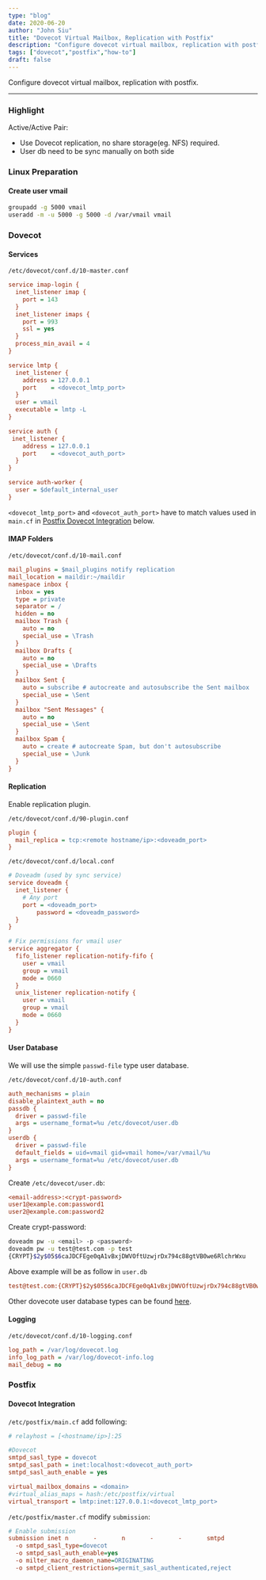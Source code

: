 ```yaml
---
type: "blog"
date: 2020-06-20
author: "John Siu"
title: "Dovecot Virtual Mailbox, Replication with Postfix"
description: "Configure dovecot virtual mailbox, replication with postfix."
tags: ["dovecot","postfix","how-to"]
draft: false
---
```

Configure dovecot virtual mailbox, replication with postfix.
<!--more-->

---

### Highlight

Active/Active Pair:

- Use Dovecot replication, no share storage(eg. NFS) required.
- User db need to be sync manually on both side

### Linux Preparation

#### Create user vmail

```sh
groupadd -g 5000 vmail
useradd -m -u 5000 -g 5000 -d /var/vmail vmail
```

### Dovecot

#### Services

`/etc/dovecot/conf.d/10-master.conf`

```ini
service imap-login {
  inet_listener imap {
    port = 143
  }
  inet_listener imaps {
    port = 993
    ssl = yes
  }
  process_min_avail = 4
}

service lmtp {
  inet_listener {
    address	= 127.0.0.1
    port	= <dovecot_lmtp_port>
  }
  user = vmail
  executable = lmtp -L
}

service auth {
 inet_listener {
    address	= 127.0.0.1
    port	= <dovecot_auth_port>
  }
}

service auth-worker {
  user = $default_internal_user
}
```

`<dovecot_lmtp_port>` and `<dovecot_auth_port>` have to match values used in `main.cf` in [Postfix Dovecot Integration](#dovecot-integration) below.

#### IMAP Folders

`/etc/dovecot/conf.d/10-mail.conf`

```ini
mail_plugins = $mail_plugins notify replication
mail_location = maildir:~/maildir
namespace inbox {
  inbox = yes
  type = private
  separator = /
  hidden = no
  mailbox Trash {
    auto = no
    special_use = \Trash
  }
  mailbox Drafts {
    auto = no
    special_use = \Drafts
  }
  mailbox Sent {
    auto = subscribe # autocreate and autosubscribe the Sent mailbox
    special_use = \Sent
  }
  mailbox "Sent Messages" {
    auto = no
    special_use = \Sent
  }
  mailbox Spam {
    auto = create # autocreate Spam, but don't autosubscribe
    special_use = \Junk
  }
}
```

#### Replication

Enable replication plugin.

`/etc/dovecot/conf.d/90-plugin.conf`

```ini
plugin {
  mail_replica = tcp:<remote hostname/ip>:<doveadm_port>
}
```

`/etc/dovecot/conf.d/local.conf`

```ini
# Doveadm (used by sync service)
service doveadm {
  inet_listener {
    # Any port
    port = <doveadm_port>
		password = <doveadm_password>
  }
}

# Fix permissions for vmail user
service aggregator {
  fifo_listener replication-notify-fifo {
    user = vmail
    group = vmail
    mode = 0660
  }
  unix_listener replication-notify {
    user = vmail
    group = vmail
    mode = 0660
  }
}
```

#### User Database

We will use the simple `passwd-file` type user database.

`/etc/dovecot/conf.d/10-auth.conf`

```ini
auth_mechanisms = plain
disable_plaintext_auth = no
passdb {
  driver = passwd-file
  args = username_format=%u /etc/dovecot/user.db
}
userdb {
  driver = passwd-file
  default_fields = uid=vmail gid=vmail home=/var/vmail/%u
  args = username_format=%u /etc/dovecot/user.db
}
```

Create `/etc/dovecot/user.db`:

```ini
<email-address>:<crypt-password>
user1@example.com:password1
user2@example.com:password2
```

Create crypt-password:

```sh
doveadm pw -u <email> -p <password>
doveadm pw -u test@test.com -p test
{CRYPT}$2y$05$6caJDCFEge0qA1vBxjDWVOftUzwjrDx794c88gtVB0we6RlchrWxu
```

Above example will be as follow in `user.db`

```ini
test@test.com:{CRYPT}$2y$05$6caJDCFEge0qA1vBxjDWVOftUzwjrDx794c88gtVB0we6RlchrWxu
```

Other dovecote user database types can be found [here](https://doc.dovecot.org/configuration_manual/authentication/user_databases_userdb/).

#### Logging

`/etc/dovecot/conf.d/10-logging.conf`

```ini
log_path = /var/log/dovecot.log
info_log_path = /var/log/dovecot-info.log
mail_debug = no
```

### Postfix

#### Dovecot Integration

`/etc/postfix/main.cf` add following:

```ini
# relayhost = [<hostname/ip>]:25

#Dovecot
smtpd_sasl_type = dovecot
smtpd_sasl_path = inet:localhost:<dovecot_auth_port>
smtpd_sasl_auth_enable = yes

virtual_mailbox_domains = <domain>
#virtual_alias_maps = hash:/etc/postfix/virtual
virtual_transport = lmtp:inet:127.0.0.1:<dovecot_lmtp_port>
```

`/etc/postfix/master.cf` modify `submission`:

```ini
# Enable submission
submission inet n       -       n       -       -       smtpd
  -o smtpd_sasl_type=dovecot
  -o smtpd_sasl_auth_enable=yes
  -o milter_macro_daemon_name=ORIGINATING
  -o smtpd_client_restrictions=permit_sasl_authenticated,reject
```
